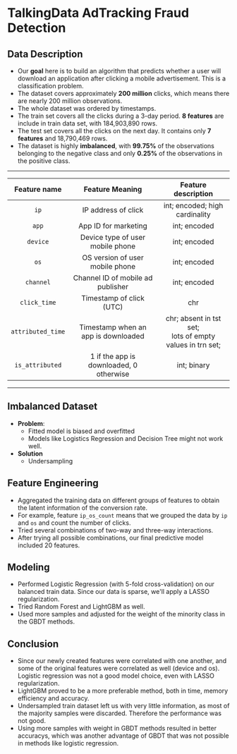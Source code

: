 # TalkingData AdTracking Fraud Detection


## Data Description
- Our **goal** here is to build an algorithm that predicts whether a user will download an application after clicking a mobile advertisement. This is a classification problem.
- The dataset covers approximately **200 million** clicks, which means there are nearly 200 million observations.
- The whole dataset was ordered by timestamps.
- The train set covers all the clicks during a 3-day period. **8 features** are include in train data set, with 184,903,890 rows.
- The test set covers all the clicks on the next day. It contains only **7 features** and 18,790,469 rows.
- The dataset is highly **imbalanced**, with **99.75%** of the observations belonging to the negative class and only **0.25%** of the observations in the positive class.<br />
---------------------------------
| Feature name | Feature Meaning | Feature description |
| :----------: | :-------------: | :----------: |
| `ip` | IP address of click | int; encoded; high cardinality |
| `app` | App ID for marketing | int; encoded |
| `device` | Device type of user mobile phone | int; encoded |
| `os` | OS version of user mobile phone | int; encoded |
| `channel` | Channel ID of mobile ad publisher | int; encoded |
| `click_time` | Timestamp of click (UTC) | chr |
| `attributed_time` | Timestamp when an app is downloaded | chr; absent in tst set;<br />lots of empty values in trn set;  |
| `is_attributed` | 1 if the app is downloaded, 0 otherwise | int; binary |

------------------------------------


## Imbalanced Dataset
- **Problem**: 
  - Fitted model is biased and overfitted
  - Models like Logistics Regression and Decision Tree might not work well.
- **Solution**
  - Undersampling
  
## Feature Engineering
- Aggregated the training data on different groups of features to obtain the latent information of the conversion rate. 
- For example, feature `ip_os_count` means that we grouped the data by `ip` and `os` and count the number of clicks.
- Tried several combinations of two-way and three-way interactions.
- After trying all possible combinations, our final predictive model included 20 features. 


## Modeling
- Performed Logistic Regression (with 5-fold cross-validation) on our balanced train data. Since our data is sparse, we'll apply a LASSO regularization.
- Tried Random Forest and LightGBM as well.
- Used more samples and adjusted for the weight of the minority class in the GBDT methods.


## Conclusion
- Since our newly created features were correlated with one another, and some of the original features were correlated as well (device and os). Logistic regression was not a good model choice, even with LASSO regularization.
- LightGBM proved to be a more preferable method, both in time, memory efficiency and accuracy. 
- Undersampled train dataset left us with very little information, as most of the majority samples were discarded. Therefore the performance was not good. 
- Using more samples with weight in GBDT methods resulted in better accuracys, which was another advantage of GBDT that was not possible in methods like logistic regression.





